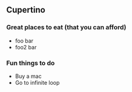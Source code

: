 ## Cupertino
### Great places to eat (that you can afford)
- foo bar
- foo2 bar
### Fun things to do
- Buy a mac
- Go to infinite loop
